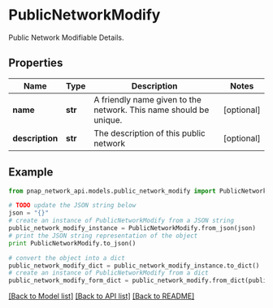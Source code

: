 # PublicNetworkModify

Public Network Modifiable Details.

## Properties

Name | Type | Description | Notes
------------ | ------------- | ------------- | -------------
**name** | **str** | A friendly name given to the network. This name should be unique. | [optional] 
**description** | **str** | The description of this public network | [optional] 

## Example

```python
from pnap_network_api.models.public_network_modify import PublicNetworkModify

# TODO update the JSON string below
json = "{}"
# create an instance of PublicNetworkModify from a JSON string
public_network_modify_instance = PublicNetworkModify.from_json(json)
# print the JSON string representation of the object
print PublicNetworkModify.to_json()

# convert the object into a dict
public_network_modify_dict = public_network_modify_instance.to_dict()
# create an instance of PublicNetworkModify from a dict
public_network_modify_form_dict = public_network_modify.from_dict(public_network_modify_dict)
```
[[Back to Model list]](../README.md#documentation-for-models) [[Back to API list]](../README.md#documentation-for-api-endpoints) [[Back to README]](../README.md)



